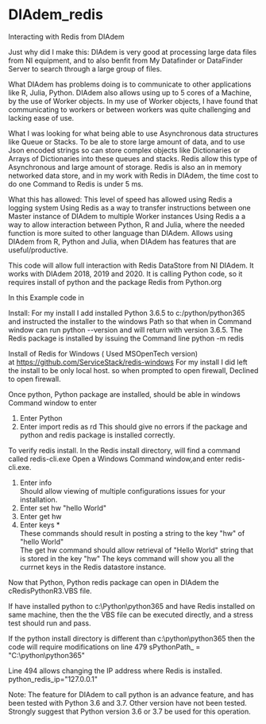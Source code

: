 # DIAdem_redis
Interacting with Redis from DIAdem


Just why did I make this: 
DIAdem is very good at processing large data files from NI equipment, and to also benfit from My Datafinder or DataFinder Server to search through a large group of files.   

What DIAdem has problems doing is to communicate to other applications like R, Julia, Python. DIAdem also allows using up to 5 cores of a Machine, by the use of Worker objects.  In my use of Worker objects, I have found that communicating to workers or between workers was quite challenging and lacking ease of use.  

What I was looking for what being able to use Asynchronous data structures like Queue or Stacks. 
To be ale to store large amount of data, and to use Json encoded strings so can store complex objects like Dictionaries or Arrays of Dictionaries into these queues and stacks.   Redis allow this type of Asynchronous and large amount of storage. Redis is also an in memory networked data store, and in my work with Redis in DIAdem, the time cost to do one Command to Redis is under 5 ms. 

What this has allowed:
  This level of speed has allowed using Redis a logging system 
  Using Redis as a way to transfer instructions between one Master instance of DIAdem to multiple Worker instances
  Using Redis a a way to allow interaction between Python, R and Julia, where the needed function is more suited to other language than DIAdem.
  Allows using DIAdem from R, Python and Julia, when DIAdem has features that are useful/productive.

This code will allow full interaction with Redis DataStore from NI DIAdem.  It works with DIAdem 2018, 2019 and 2020.  It is calling Python code, so it requires install of python and the package Redis from Python.org 

In this Example code in

Install:   For my install I add installed Python 3.6.5 to c:/python/python365 and instructed the installer to the windows Path so that when in Command window can run  python --version and will return with version 3.6.5.
The Redis package is installed by issuing the Command line   python -m redis

Install of Redis for Windows ( Used MSOpenTech version)  
at  https://github.com/ServiceStack/redis-windows
For my install I did left the install to be only local host. so when prompted to open firewall, Declined to open firewall.

Once python, Python package are installed, should be able in windows Command window to enter  
1) Enter Python
2) Enter import redis as rd
This should give no errors if the package and python and redis package is installed correctly.

To verify redis install.  In the Redis install directory, will find a command called redis-cli.exe
Open a Windows Command window,and enter  redis-cli.exe. 
1) Enter  info  
  Should allow viewing of multiple configurations issues for your installation.
2) Enter  set hw  "hello World"
3) Enter  get hw
4) Enter keys *  
These commands should result in posting a string to the key "hw"  of "hello World"  
The get hw command should allow retrieval of "Hello World" string that is stored in the key "hw"
The keys command will show you all the currnet keys in the Redis datastore instance.


Now that Python, Python redis package can open  in DIAdem the 
cRedisPythonR3.VBS file.

If have installed python to c:\Python\python365 and have Redis installed on same machine, then the the VBS file can be executed directly, and a stress test should run and pass.  

If the python install directory is different than c:\python\python365  then the code will require modifications on line 479 
sPythonPath_         = "C:\python\python365\"  

Line 494 allows changing the IP address where Redis is installed.
python_redis_ip="127.0.0.1"

Note:  The feature for DIAdem to call python is an advance feature, and has been tested with Python 3.6 and 3.7. Other version have not been tested.  Strongly suggest that Python version 3.6 or 3.7 be used for this operation.
